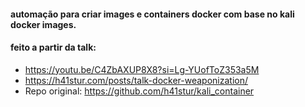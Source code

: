 #### automação para criar images e containers docker com base no kali docker images.


#### feito a partir da talk:
- https://youtu.be/C4ZbAXUP8X8?si=Lg-YUofToZ353a5M
- https://h41stur.com/posts/talk-docker-weaponization/
- Repo original: https://github.com/h41stur/kali_container
